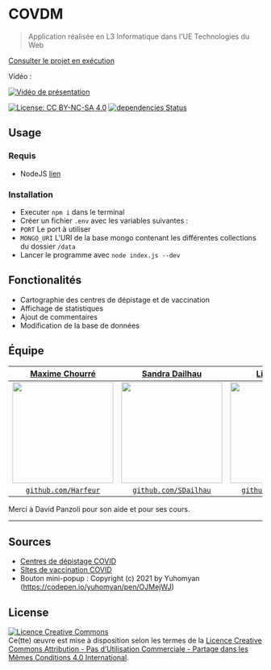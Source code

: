 # COVDM
 
> Application réalisée en L3 Informatique dans l'UE Technologies du Web

[Consulter le projet en exécution](https://covdm.herokuapp.com/)

Vidéo :

[![Vidéo de présentation](https://img.youtube.com/vi/8GVctWU7Imo/0.jpg)](https://www.youtube.com/watch?v=8GVctWU7Imo)

[![License: CC BY-NC-SA 4.0](https://img.shields.io/badge/License-CC%20BY--NC--SA%204.0-lightgrey.svg)](https://creativecommons.org/licenses/by-nc-sa/4.0/) [![dependencies Status](https://david-dm.org/Harfeur/COVDM/status.svg)](https://david-dm.org/Harfeur/COVDM)
## Usage

### Requis

- NodeJS [lien](https://nodejs.org/en/download/)

### Installation

- Executer `npm i` dans le terminal
- Créer un fichier `.env` avec les variables suivantes :
 - `PORT` Le port à utiliser
 - `MONGO_URI` L'URI de la base mongo contenant les différentes collections du dossier `/data`
- Lancer le programme avec `node index.js --dev`

## Fonctionalités

- Cartographie des centres de dépistage et de vaccination
- Affichage de statistiques
- Ajout de commentaires
- Modification de la base de données

## Équipe

| <a href="https://www.github.com/Harfeur" target="_blank">**Maxime Chourré**</a> | <a href="https://www.github.com/SDailhau" target="_blank">**Sandra Dailhau**</a> | <a href="https://www.github.com/Llaplace" target="_blank">**Lisa Laplace**</a> |
| :---: |:---:| :---:|
| <a href="https://www.github.com/Harfeur" target="_blank"><img src="https://www.github.com/Harfeur.png" width=200 height=200 ></a> | <a href="https://www.github.com/SDailhau" target="_blank"><img src="https://www.github.com/SDailhau.png" width=200 height=200 ></a> | <a href="https://www.github.com/Llaplace" target="_blank"><img src="https://www.github.com/Llaplace.png" width=200 height=200 ></a> |
| <a href="https://www.github.com/Harfeur" target="_blank">`github.com/Harfeur`</a> | <a href="https://www.github.com/SDailhau" target="_blank">`github.com/SDailhau`</a> | <a href="http://github.com/Llaplace" target="_blank">`github.com/Llaplace`</a> |

Merci à David Panzoli pour son aide et pour ses cours.

---

## Sources

- [Centres de dépistage COVID](https://www.data.gouv.fr/fr/datasets/sites-de-prelevements-pour-les-tests-covid/)
- [SItes de vaccination COVID](https://www.data.gouv.fr/fr/datasets/lieux-de-vaccination-contre-la-covid-19/)
- Bouton mini-popup : Copyright (c) 2021 by Yuhomyan (https://codepen.io/yuhomyan/pen/OJMejWJ)

## License

<a rel="license" href="http://creativecommons.org/licenses/by-nc-sa/4.0/"><img alt="Licence Creative Commons" style="border-width:0" src="https://i.creativecommons.org/l/by-nc-sa/4.0/88x31.png" /></a><br />Ce(tte) œuvre est mise à disposition selon les termes de la <a rel="license" href="http://creativecommons.org/licenses/by-nc-sa/4.0/">Licence Creative Commons Attribution - Pas d’Utilisation Commerciale - Partage dans les Mêmes Conditions 4.0 International</a>.
